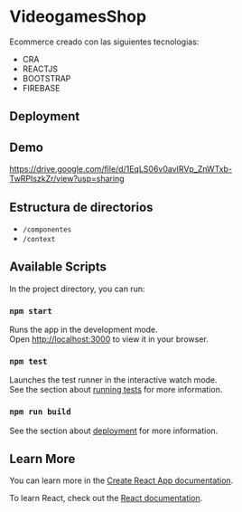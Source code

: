 # VideogamesShop

Ecommerce creado con las siguientes tecnologias:
-   CRA
-   REACTJS
-   BOOTSTRAP
-   FIREBASE



## Deployment


## Demo

https://drive.google.com/file/d/1EqLS06v0avIRVp_ZnWTxb-TwRPIszkZr/view?usp=sharing

## Estructura de directorios
-   `/componentes`
-   `/context`

## Available Scripts

In the project directory, you can run:

### `npm start`

Runs the app in the development mode.\
Open [http://localhost:3000](http://localhost:3000) to view it in your browser.

### `npm test`

Launches the test runner in the interactive watch mode.\
See the section about [running tests](https://facebook.github.io/create-react-app/docs/running-tests) for more information.

### `npm run build`

See the section about [deployment](https://facebook.github.io/create-react-app/docs/deployment) for more information.

## Learn More

You can learn more in the [Create React App documentation](https://facebook.github.io/create-react-app/docs/getting-started).

To learn React, check out the [React documentation](https://reactjs.org/).
